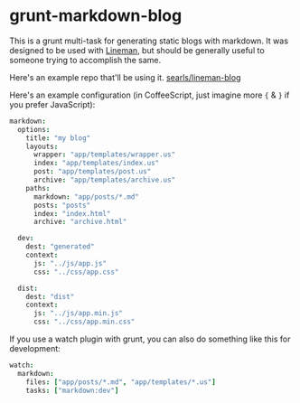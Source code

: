 # grunt-markdown-blog

This is a grunt multi-task for generating static blogs with markdown. It was designed to be used with [Lineman](https://github.com/testdouble/lineman), but should be generally useful to someone trying to accomplish the same.

Here's an example repo that'll be using it. [searls/lineman-blog](https://github.com/searls/lineman-blog)

Here's an example configuration (in CoffeeScript, just imagine more `{` & `}` if you prefer JavaScript):

``` coffeescript
markdown:
  options:
    title: "my blog"
    layouts:
      wrapper: "app/templates/wrapper.us"
      index: "app/templates/index.us"
      post: "app/templates/post.us"
      archive: "app/templates/archive.us"
    paths:
      markdown: "app/posts/*.md"
      posts: "posts"
      index: "index.html"
      archive: "archive.html"

  dev:
    dest: "generated"
    context:
      js: "../js/app.js"
      css: "../css/app.css"

  dist:
    dest: "dist"
    context:
      js: "../js/app.min.js"
      css: "../css/app.min.css"
```

If you use a watch plugin with grunt, you can also do something like this for development:

``` coffeescript
watch:
  markdown:
    files: ["app/posts/*.md", "app/templates/*.us"]
    tasks: ["markdown:dev"]
```

